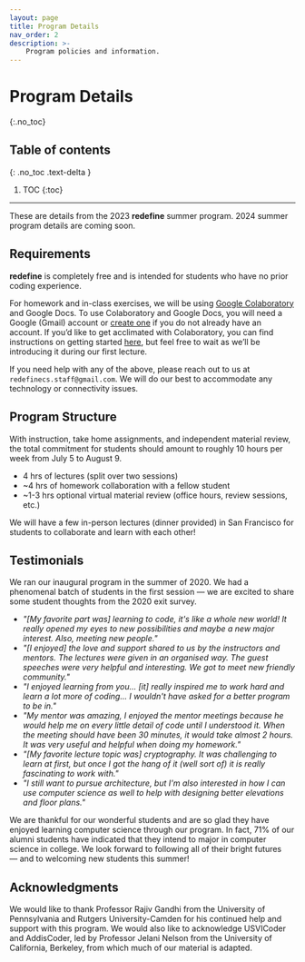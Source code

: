 ```yaml
---
layout: page
title: Program Details
nav_order: 2
description: >-
    Program policies and information.
---
```


# Program Details
{:.no_toc}

## Table of contents
{: .no_toc .text-delta }

1. TOC
{:toc}

---

These are details from the 2023 **redefine** summer program. 2024 summer program details are coming soon.

## Requirements
**redefine** is completely free and is intended for students who have no prior coding experience.

For homework and in-class exercises, we will be using [Google Colaboratory](https://colab.research.google.com) and Google Docs. To use Colaboratory and Google Docs, you will need a Google (Gmail) account or [create one](https://support.google.com/accounts/answer/27441?hl=en) if you do not already have an account. If you’d like to get acclimated with Colaboratory, you can find instructions on getting started [here](https://colab.research.google.com/notebooks/intro.ipynb), but feel free to wait as we’ll be introducing it during our first lecture.

If you need help with any of the above, please reach out to us at `redefinecs.staff@gmail.com`. We will do our best to accommodate any technology or connectivity issues.

## Program Structure

With instruction, take home assignments, and independent material review, the total commitment for students should amount to roughly 10 hours per week from July 5 to August 9.

- 4 hrs of lectures (split over two sessions)
- ~4 hrs of homework collaboration with a fellow student
- ~1-3 hrs optional virtual material review (office hours, review sessions, etc.)

We will have a few in-person lectures (dinner provided) in San Francisco for students to collaborate and learn with each other!

## Testimonials

We ran our inaugural program in the summer of 2020. We had a phenomenal batch of students in the first session — we are excited to share some student thoughts from the 2020 exit survey.

- *"[My favorite part was] learning to code, it's like a whole new world! It really opened my eyes to new possibilities and maybe a new major interest. Also, meeting new people."*
- *"[I enjoyed] the love and support shared to us by the instructors and mentors. The lectures were given in an organised way. The guest speeches were very helpful and interesting. We got to meet new friendly community."*
- *"I enjoyed learning from you... [it] really inspired me to work hard and learn a lot more of coding... I wouldn't have asked for a better program to be in."*
- *"My mentor was amazing, I enjoyed the mentor meetings because he would help me on every little detail of code until I understood it. When the meeting should have been 30 minutes, it would take almost 2 hours. It was very useful and helpful when doing my homework."*
- *"[My favorite lecture topic was] cryptography. It was challenging to learn at first, but once I got the hang of it (well sort of) it is really fascinating to work with."*
- *"I still want to pursue architecture, but I'm also interested in how I can use computer science as well to help with designing better elevations and floor plans."*

We are thankful for our wonderful students and are so glad they have enjoyed learning computer science through our program. In fact, 71% of our alumni students have indicated that they intend to major in computer science in college. We look forward to following all of their bright futures — and to welcoming new students this summer!  


## Acknowledgments

We would like to thank Professor Rajiv Gandhi from the University of Pennsylvania and Rutgers University-Camden for his continued help and support with this program. We would also like to acknowledge USVICoder and AddisCoder, led by Professor Jelani Nelson from the University of California, Berkeley, from which much of our material is adapted.
